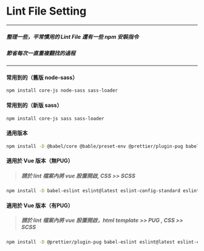 # Lint File Setting

---

##### 整理一些，平常慣用的 Lint File 還有一些 npm 安裝指令

##### 節省每次一直重複翻找的過程

---

#### 常用到的（舊版 node-sass）

```bash
npm install core-js node-sass sass-loader
```

#### 常用到的（新版 sass）

```bash
npm install core-js sass sass-loader
```

#### 通用版本

```bash
npm install -D @babel/core @bable/preset-env @prettier/plugin-pug babel-eslint eslint@latest eslint-config-standard eslint-config-prettier eslint-plugin-import eslint-plugin-node eslint-plugin-promise eslint-plugin-prettier eslint-plugin-standard prettier stylelint stylelint-config-prettier stylelint-config-standard stylelint-order stylelint-prettier stylelint-scss
```

#### 適用於 Vue 版本（無PUG）

> ##### 請於 lint 檔案內將 vue 設置開啟, CSS >> SCSS

```bash
npm install -D babel-eslint eslint@latest eslint-config-standard eslint-config-prettier eslint-plugin-import eslint-plugin-node eslint-plugin-promise eslint-plugin-vue eslint-plugin-prettier eslint-plugin-standard prettier stylelint stylelint-config-prettier  stylelint-config-standard stylelint-order stylelint-prettier stylelint-scss
```

#### 適用於 Vue 版本（有PUG）

> ##### 請於 lint 檔案內將 vue 設置開啟，html template >> PUG , CSS >> SCSS

```bash
npm install -D @prettier/plugin-pug babel-eslint eslint@latest eslint-config-standard eslint-config-prettier eslint-plugin-import eslint-plugin-node eslint-plugin-promise eslint-plugin-vue eslint-plugin-prettier eslint-plugin-standard prettier pug pug-plain-loader stylelint stylelint-config-prettier stylelint-config-standard stylelint-order stylelint-prettier stylelint-scss
```
